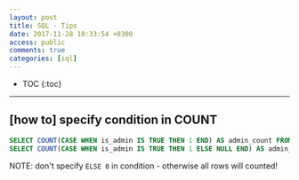 ```yaml
---
layout: post
title: SQL - Tips
date: 2017-11-28 10:33:54 +0300
access: public
comments: true
categories: [sql]
---
```


<!-- more -->

* TOC
{:toc}
<hr>

## [how to] specify condition in COUNT

```sql
SELECT COUNT(CASE WHEN is_admin IS TRUE THEN 1 END) AS admin_count FROM users;
SELECT COUNT(CASE WHEN is_admin IS TRUE THEN 1 ELSE NULL END) AS admin_count FROM users;
```

NOTE: don't specify `ELSE 0` in condition - otherwise all rows will counted!

